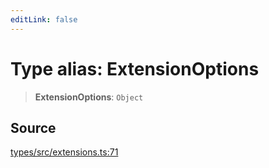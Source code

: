 ```yaml
---
editLink: false
---
```


# Type alias: ExtensionOptions

> **ExtensionOptions**: `Object`

## Source

[types/src/extensions.ts:71](https://github.com/directus/directus/blob/7789a6c53/packages/types/src/extensions.ts#L71)
